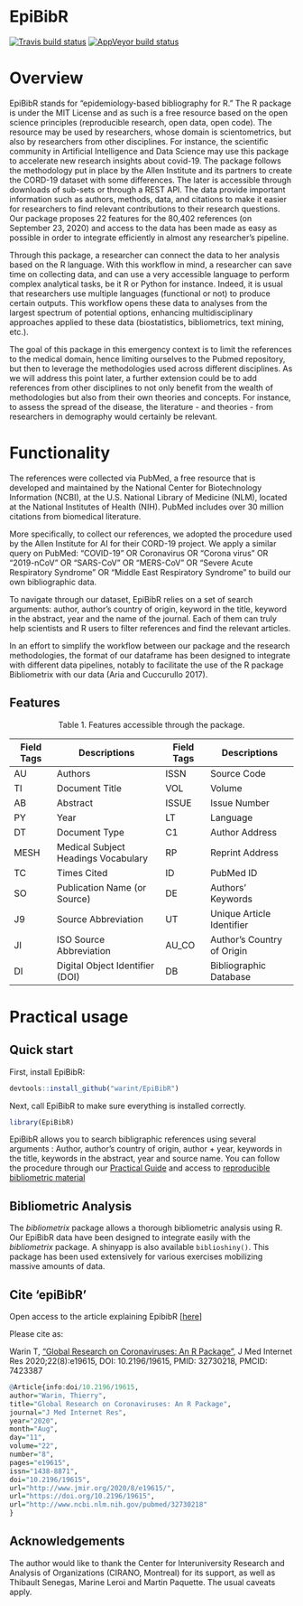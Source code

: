 
<!-- README.md is generated from README.Rmd. Please edit that file -->

# EpiBibR

<!-- badges: start -->

[![Travis build
status](https://travis-ci.org/warint/EpiBibR.svg?branch=master)](https://travis-ci.org/warint/EpiBibR)
[![AppVeyor build
status](https://ci.appveyor.com/api/projects/status/github/warint/EpiBibR?branch=master&svg=true)](https://ci.appveyor.com/project/warint/EpiBibR)
<!-- badges: end -->

# Overview

EpiBibR stands for “epidemiology-based bibliography for R.” The R
package is under the MIT License and as such is a free resource based on
the open science principles (reproducible research, open data, open
code). The resource may be used by researchers, whose domain is
scientometrics, but also by researchers from other disciplines. For
instance, the scientific community in Artificial Intelligence and Data
Science may use this package to accelerate new research insights about
covid-19. The package follows the methodology put in place by the Allen
Institute and its partners to create the CORD-19 dataset with some
differences. The later is accessible through downloads of sub-sets or
through a REST API. The data provide important information such as
authors, methods, data, and citations to make it easier for researchers
to find relevant contributions to their research questions. Our package
proposes 22 features for the 80,402 references (on September 23, 2020)
and access to the data has been made as easy as possible in order to
integrate efficiently in almost any researcher’s pipeline.

Through this package, a researcher can connect the data to her analysis
based on the R language. With this workflow in mind, a researcher can
save time on collecting data, and can use a very accessible language to
perform complex analytical tasks, be it R or Python for instance.
Indeed, it is usual that researchers use multiple languages (functional
or not) to produce certain outputs. This workflow opens these data to
analyses from the largest spectrum of potential options, enhancing
multidisciplinary approaches applied to these data (biostatistics,
bibliometrics, text mining, etc.).

The goal of this package in this emergency context is to limit the
references to the medical domain, hence limiting ourselves to the Pubmed
repository, but then to leverage the methodologies used across different
disciplines. As we will address this point later, a further extension
could be to add references from other disciplines to not only benefit
from the wealth of methodologies but also from their own theories and
concepts. For instance, to assess the spread of the disease, the
literature - and theories - from researchers in demography would
certainly be relevant.

# Functionality

The references were collected via PubMed, a free resource that is
developed and maintained by the National Center for Biotechnology
Information (NCBI), at the U.S. National Library of Medicine (NLM),
located at the National Institutes of Health (NIH). PubMed includes over
30 million citations from biomedical literature.

More specifically, to collect our references, we adopted the procedure
used by the Allen Institute for AI for their CORD-19 project. We apply a
similar query on PubMed: “COVID-19” OR Coronavirus OR “Corona virus” OR
“2019-nCoV” OR “SARS-CoV” OR “MERS-CoV” OR “Severe Acute Respiratory
Syndrome” OR “Middle East Respiratory Syndrome” to build our own
bibliographic data.

To navigate through our dataset, EpiBibR relies on a set of search
arguments: author, author’s country of origin, keyword in the title,
keyword in the abstract, year and the name of the journal. Each of them
can truly help scientists and R users to filter references and find the
relevant articles.

In an effort to simplify the workflow between our package and the
research methodologies, the format of our dataframe has been designed to
integrate with different data pipelines, notably to facilitate the use
of the R package Bibliometrix with our data (Aria and Cuccurullo 2017).

## Features

<center>

Table 1. Features accessible through the package.

</center>

| Field Tags | Descriptions                        | Field Tags | Descriptions               |
| ---------- | ----------------------------------- | ---------- | -------------------------- |
| AU         | Authors                             | ISSN       | Source Code                |
| TI         | Document Title                      | VOL        | Volume                     |
| AB         | Abstract                            | ISSUE      | Issue Number               |
| PY         | Year                                | LT         | Language                   |
| DT         | Document Type                       | C1         | Author Address             |
| MESH       | Medical Subject Headings Vocabulary | RP         | Reprint Address            |
| TC         | Times Cited                         | ID         | PubMed ID                  |
| SO         | Publication Name (or Source)        | DE         | Authors’ Keywords          |
| J9         | Source Abbreviation                 | UT         | Unique Article Identifier  |
| JI         | ISO Source Abbreviation             | AU\_CO     | Author’s Country of Origin |
| DI         | Digital Object Identifier (DOI)     | DB         | Bibliographic Database     |

# Practical usage

## Quick start

First, install EpiBibR:

``` r
devtools::install_github("warint/EpiBibR")
```

Next, call EpiBibR to make sure everything is installed correctly.

``` r
library(EpiBibR)
```

EpiBibR allows you to search bibligraphic references using several
arguments : Author, author’s country of origin, author + year, keywords
in the title, keywords in the abstract, year and source name. You can
follow the procedure through our [Practical
Guide](https://warint.github.io/EpiBibR/articles/vignette.html) and
access to [reproducible bibliometric
material](https://warint.github.io/EpiBibR/articles/reproducibleMaterial.html)

## Bibliometric Analysis

The *bibliometrix* package allows a thorough bibliometric analysis using
R. Our EpiBibR data have been designed to integrate easily with the
*bibliometrix* package. A shinyapp is also available `biblioshiny()`.
This package has been used extensively for various exercises mobilizing
massive amounts of data.

## Cite ‘epiBibR’

Open access to the article explaining EpibibR
\[[here](https://www.jmir.org/2020/8/e19615/)\]

Please cite as:

Warin T, [“Global Research on Coronaviruses: An R
Package”](https://www.jmir.org/2020/8/e19615/), J Med Internet Res
2020;22(8):e19615, DOI: 10.2196/19615, PMID: 32730218, PMCID: 7423387

``` r
@Article{info:doi/10.2196/19615,
author="Warin, Thierry",
title="Global Research on Coronaviruses: An R Package",
journal="J Med Internet Res",
year="2020",
month="Aug",
day="11",
volume="22",
number="8",
pages="e19615",
issn="1438-8871",
doi="10.2196/19615",
url="http://www.jmir.org/2020/8/e19615/",
url="https://doi.org/10.2196/19615",
url="http://www.ncbi.nlm.nih.gov/pubmed/32730218"
}
```

## Acknowledgements

The author would like to thank the Center for Interuniversity Research
and Analysis of Organizations (CIRANO, Montreal) for its support, as
well as Thibault Senegas, Marine Leroi and Martin Paquette. The usual
caveats apply.
